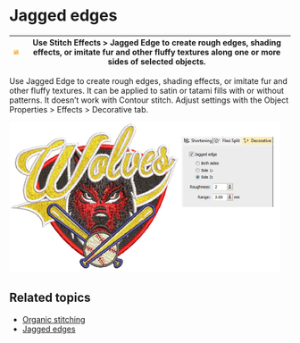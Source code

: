 # Jagged edges

| ![JaggedEdge.png](assets/JaggedEdge.png) | Use Stitch Effects > Jagged Edge to create rough edges, shading effects, or imitate fur and other fluffy textures along one or more sides of selected objects. |
| ---------------------------------------- | -------------------------------------------------------------------------------------------------------------------------------------------------------------- |

Use Jagged Edge to create rough edges, shading effects, or imitate fur and other fluffy textures. It can be applied to satin or tatami fills with or without patterns. It doesn’t work with Contour stitch. Adjust settings with the Object Properties > Effects > Decorative tab.

![JaggedEdgeSample3.png](assets/JaggedEdgeSample3.png)

## Related topics

- [Organic stitching](../../Decorative/specialty/Organic_stitching)
- [Jagged edges](../../Decorative/specialty/Jagged_edges)
